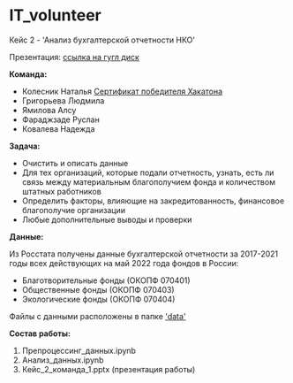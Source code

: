 # IT_volunteer
Кейс 2 - 'Анализ бухгалтерской отчетности НКО'

Презентация: [ссылка на гугл диск](https://docs.google.com/presentation/d/1Xln6-JZAF6mFK_RIPxCFwPoY2BtskIIeLtBS4y4LAng/edit?usp=sharing)

**Команда:**

- Колесник Наталья [Сертификат победителя Хакатона](https://github.com/NataliaKolesnik/IT_volunteer/blob/master/%D0%9A%D0%BE%D0%BB%D0%B5%D1%81%D0%BD%D0%B8%D0%BA%20%D0%9D%D0%B0%D1%82%D0%B0%D0%BB%D1%8C%D1%8F.pdf)
- Григорьева Людмила
- Ямилова Алсу
- Фараджзаде Руслан
- Ковалева Надежда

**Задача:**

- Очистить и описать данные
- Для тех организаций, которые подали отчетность, узнать, есть ли связь между материальным благополучием фонда и количеством штатных работников
- Определить факторы, влияющие на закредитованность, финансовое благополучие организации
- Любые дополнительные выводы и проверки

**Данные:**

Из Росстата получены данные бухгалтерской отчетности за 2017-2021 годы всех действующих на май 2022 года фондов в России:

- Благотворительные фонды (ОКОПФ 070401)
- Общественные фонды (ОКОПФ 070403)
- Экологические фонды (ОКОПФ 070404)

Файлы с данными расположены в папке ['data'](https://github.com/NataliaKolesnik/IT_volunteer/tree/master/data)

**Состав работы:**
1. Препроцессинг_данных.ipynb
2. Анализ_данных.ipynb
3. Кейс_2_команда_1.pptx (презентация работы)


